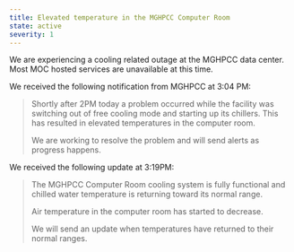 ```yaml
---
title: Elevated temperature in the MGHPCC Computer Room
state: active
severity: 1
---
```


We are experiencing a cooling related outage at the MGHPCC data center. Most
MOC hosted services are unavailable at this time.

We received the following notification from MGHPCC at 3:04 PM:

> Shortly after 2PM today a problem occurred while the facility was switching
> out of free cooling mode and starting up its chillers.  This has resulted in
> elevated temperatures in the computer room.
>
> We are working to resolve the problem and will send alerts as progress
> happens.

We received the following update at 3:19PM:

> The MGHPCC Computer Room cooling system is fully functional and chilled water
> temperature is returning toward its normal range.
> 
> Air temperature in the computer room has started to decrease.
> 
> We will send an update when temperatures have returned to their normal
> ranges.

